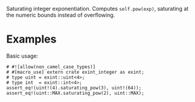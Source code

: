 Saturating integer exponentiation. Computes `self.pow(exp)`,
saturating at the numeric bounds instead of overflowing.

# Examples

Basic usage:

```
# #![allow(non_camel_case_types)]
# #[macro_use] extern crate exint_integer as exint;
# type uint = exint::uint<4>;
# type int  = exint::int<4>;
assert_eq!(uint!(4).saturating_pow(3), uint!(64));
assert_eq!(uint::MAX.saturating_pow(2), uint::MAX);
```
